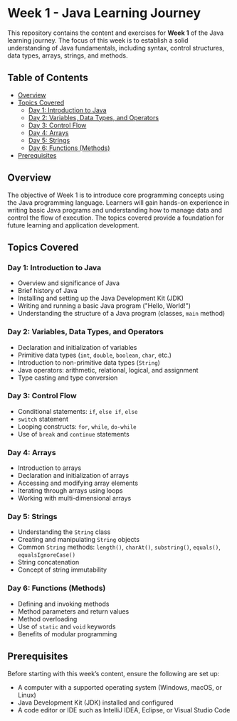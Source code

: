 # Week 1 - Java Learning Journey

This repository contains the content and exercises for **Week 1** of the Java learning journey. The focus of this week is to establish a solid understanding of Java fundamentals, including syntax, control structures, data types, arrays, strings, and methods.

## Table of Contents
- [Overview](#overview)
- [Topics Covered](#topics-covered)
  - [Day 1: Introduction to Java](#day-1-introduction-to-java)
  - [Day 2: Variables, Data Types, and Operators](#day-2-variables-data-types-and-operators)
  - [Day 3: Control Flow](#day-3-control-flow)
  - [Day 4: Arrays](#day-4-arrays)
  - [Day 5: Strings](#day-5-strings)
  - [Day 6: Functions (Methods)](#day-6-functions-methods)
- [Prerequisites](#prerequisites)

## Overview

The objective of Week 1 is to introduce core programming concepts using the Java programming language. Learners will gain hands-on experience in writing basic Java programs and understanding how to manage data and control the flow of execution. The topics covered provide a foundation for future learning and application development.

## Topics Covered

### Day 1: Introduction to Java
- Overview and significance of Java
- Brief history of Java
- Installing and setting up the Java Development Kit (JDK)
- Writing and running a basic Java program ("Hello, World!")
- Understanding the structure of a Java program (classes, `main` method)

### Day 2: Variables, Data Types, and Operators
- Declaration and initialization of variables
- Primitive data types (`int`, `double`, `boolean`, `char`, etc.)
- Introduction to non-primitive data types (`String`)
- Java operators: arithmetic, relational, logical, and assignment
- Type casting and type conversion

### Day 3: Control Flow
- Conditional statements: `if`, `else if`, `else`
- `switch` statement
- Looping constructs: `for`, `while`, `do-while`
- Use of `break` and `continue` statements

### Day 4: Arrays
- Introduction to arrays
- Declaration and initialization of arrays
- Accessing and modifying array elements
- Iterating through arrays using loops
- Working with multi-dimensional arrays

### Day 5: Strings
- Understanding the `String` class
- Creating and manipulating `String` objects
- Common `String` methods: `length()`, `charAt()`, `substring()`, `equals()`, `equalsIgnoreCase()`
- String concatenation
- Concept of string immutability

### Day 6: Functions (Methods)
- Defining and invoking methods
- Method parameters and return values
- Method overloading
- Use of `static` and `void` keywords
- Benefits of modular programming

## Prerequisites

Before starting with this week’s content, ensure the following are set up:

- A computer with a supported operating system (Windows, macOS, or Linux)
- Java Development Kit (JDK) installed and configured
- A code editor or IDE such as IntelliJ IDEA, Eclipse, or Visual Studio Code


